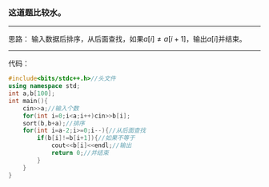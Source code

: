 ### 这道题比较水。


------------
思路：
输入数据后排序，从后面查找，如果$a[i]\neq a[i+1]$，输出$a[i]$并结束。


------------
代码：
```cpp
#include<bits/stdc++.h>//头文件
using namespace std;
int a,b[100];
int main(){
    cin>>a;//输入个数
    for(int i=0;i<a;i++)cin>>b[i];
    sort(b,b+a);//排序
    for(int i=a-2;i>=0;i--){//从后面查找
        if(b[i]!=b[i+1]){//如果不等于
            cout<<b[i]<<endl;//输出
            return 0;//并结束
        }
    }
}
```